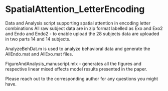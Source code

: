 # SpatialAttention_LetterEncoding
Data and Analysis script supporting spatial attention in encoding letter combinations 
All raw subject data are in zip format labelled as Exo and Exo2 and Endo and Endo2 - to enable upload the 28 subjects data are uploaded in two parts 14 and 14 subjects.

AnalyzeBehDat.m is used to analyze behavioral data and generate the AllEndo.mat and AllExo.mat files.

FigureAndAnalysis_manuscript.mlx - generates all the figures and respective linear mixed effects model results presented in the paper.

Please reach out to the corresponding author for any questions you might have.
